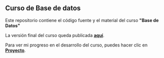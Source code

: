 ## Curso de Base de datos

Este repositorio contiene el código fuente y el material del curso **"Base de Datos"**

La versión final del curso queda publicada [**aquí**](https://fergarciafer.github.io/base-de-datos/).

Para ver mi progreso en el desarrollo del curso, puedes hacer clic en [**Proyecto**](https://github.com/fergarciafer/base-de-datos/projects/1).
